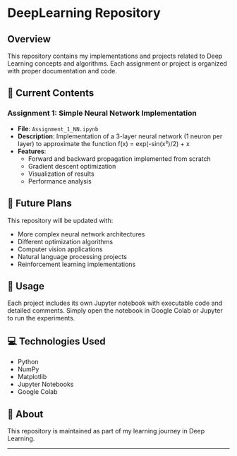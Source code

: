 # DeepLearning Repository

## Overview
This repository contains my implementations and projects related to Deep Learning concepts and algorithms. Each assignment or project is organized with proper documentation and code.

## 📁 Current Contents

### Assignment 1: Simple Neural Network Implementation
- **File**: `Assignment_1_NN.ipynb`
- **Description**: Implementation of a 3-layer neural network (1 neuron per layer) to approximate the function f(x) = exp(-sin(x²)/2) + x
- **Features**:
  - Forward and backward propagation implemented from scratch
  - Gradient descent optimization
  - Visualization of results
  - Performance analysis

## 🔮 Future Plans
This repository will be updated with:
- More complex neural network architectures
- Different optimization algorithms
- Computer vision applications
- Natural language processing projects
- Reinforcement learning implementations

## 🚀 Usage
Each project includes its own Jupyter notebook with executable code and detailed comments. Simply open the notebook in Google Colab or Jupyter to run the experiments.

## 💻 Technologies Used
- Python
- NumPy
- Matplotlib
- Jupyter Notebooks
- Google Colab

## 📝 About
This repository is maintained as part of my learning journey in Deep Learning.

---
